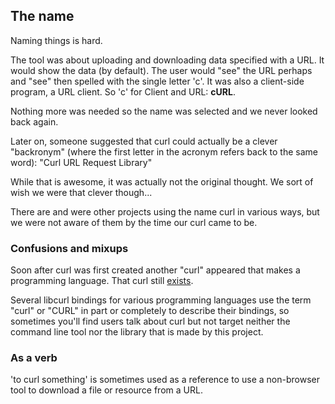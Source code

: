 ## The name

Naming things is hard.

The tool was about uploading and downloading data specified with a URL. It
would show the data (by default). The user would "see" the URL perhaps and
"see" then spelled with the single letter 'c'. It was also a client-side
program, a URL client. So 'c' for Client and URL: **cURL**.

Nothing more was needed so the name was selected and we never looked back
again.

Later on, someone suggested that curl could actually be a clever "backronym"
(where the first letter in the acronym refers back to the same word): "Curl
URL Request Library"

While that is awesome, it was actually not the original thought. We sort of
wish we were that clever though...

There are and were other projects using the name curl in various ways, but we
were not aware of them by the time our curl came to be.

### Confusions and mixups

Soon after curl was first created another "curl" appeared that makes a
programming language. That curl still [exists](http://www.curl.com).

Several libcurl bindings for various programming languages use the term "curl"
or "CURL" in part or completely to describe their bindings, so sometimes
you'll find users talk about curl but not target neither the command line tool
nor the library that is made by this project.

### As a verb

'to curl something' is sometimes used as a reference to use a non-browser tool
to download a file or resource from a URL.
